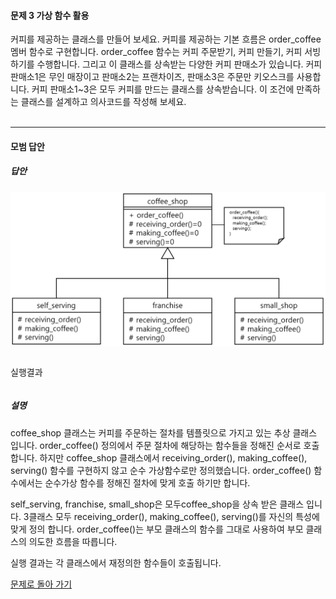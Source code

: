 #### 문제 3 가상 함수 활용
커피를 제공하는 클래스를 만들어 보세요. 커피를 제공하는 기본 흐름은 order_coffee 멤버 함수로 구현합니다. order_coffee 함수는 커피 주문받기, 커피 만들기, 커피 서빙하기를 수행합니다. 그리고 이 클래스를 상속받는 다양한 커피 판매소가 있습니다. 커피 판매소1은 무인 매장이고 판매소2는 프랜차이즈, 판매소3은 주문만 키오스크를 사용합니다. 커피 판매소1~3은 모두 커피를 만드는 클래스를 상속받습니다. 이 조건에 만족하는 클래스를 설계하고 의사코드를 작성해 보세요.
<br/><br/>

---


#### 모범 답안
##### 답안
![](coffee_shop.png)
```cpp
```

실행결과
```
```
##### 설명
coffee_shop 클래스는 커피를 주문하는 절차를 템플릿으로 가지고 있는 추상 클래스 입니다. order_coffee() 정의에서 주문 절차에 해당하는 함수들을 정해진 순서로 호출합니다. 하지만 coffee_shop 클래스에서 receiving_order(), making_coffee(), serving() 함수를 구현하지 않고 순수 가상함수로만 정의했습니다. order_coffee() 함수에서는 순수가상 함수를 정해진 절차에 맞게 호출 하기만 합니다.

self_serving, franchise, small_shop은 모두coffee_shop을 상속 받은 클래스 입니다. 3클래스 모두 receiving_order(), making_coffee(), serving()를 자신의 특성에 맞게 정의 합니다. order_coffee()는 부모 클래스의 함수를 그대로 사용하여 부모 클래스의 의도한 흐름을 따릅니다.

실행 결과는 각 클래스에서 재정의한 함수들이 호출됩니다.

[문제로 돌아 가기](README.md "문제로 돌아 가기")

